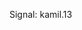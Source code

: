 Signal: kamil.13

<!---
kmchm/kmchm is a ✨ special ✨ repository because its `README.md` (this file) appears on your GitHub profile.
You can click the Preview link to take a look at your changes.
--->
